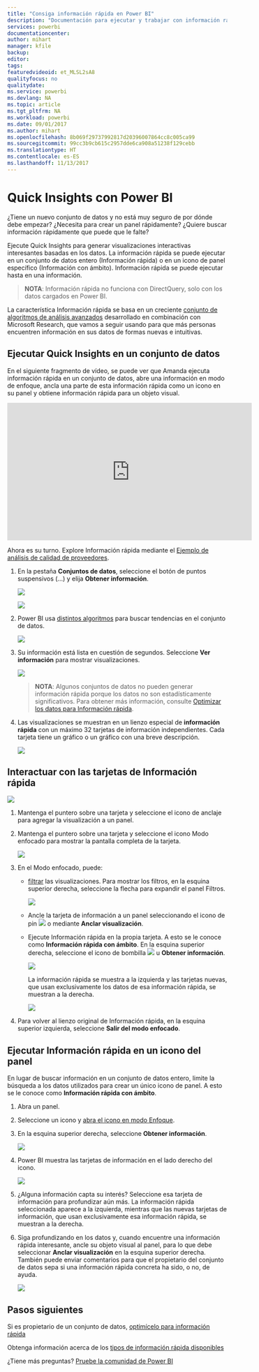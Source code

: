 ```yaml
---
title: "Consiga información rápida en Power BI"
description: "Documentación para ejecutar y trabajar con información rápida con el servicio Power BI."
services: powerbi
documentationcenter: 
author: mihart
manager: kfile
backup: 
editor: 
tags: 
featuredvideoid: et_MLSL2sA8
qualityfocus: no
qualitydate: 
ms.service: powerbi
ms.devlang: NA
ms.topic: article
ms.tgt_pltfrm: NA
ms.workload: powerbi
ms.date: 09/01/2017
ms.author: mihart
ms.openlocfilehash: 8b069f29737992817d20396007864cc8c005ca99
ms.sourcegitcommit: 99cc3b9cb615c2957dde6ca908a51238f129cebb
ms.translationtype: HT
ms.contentlocale: es-ES
ms.lasthandoff: 11/13/2017
---
```

# <a name="quick-insights-with-power-bi"></a>Quick Insights con Power BI
¿Tiene un nuevo conjunto de datos y no está muy seguro de por dónde debe empezar?  ¿Necesita para crear un panel rápidamente?  ¿Quiere buscar información rápidamente que puede que le falte?

Ejecute Quick Insights para generar visualizaciones interactivas interesantes basadas en los datos. La información rápida se puede ejecutar en un conjunto de datos entero (Información rápida) o en un icono de panel específico (Información con ámbito). Información rápida se puede ejecutar hasta en una información.

> **NOTA**: Información rápida no funciona con DirectQuery, solo con los datos cargados en Power BI.
> 
> 

La característica Información rápida se basa en un creciente [conjunto de algoritmos de análisis avanzados](service-insight-types.md) desarrollado en combinación con Microsoft Research, que vamos a seguir usando para que más personas encuentren información en sus datos de formas nuevas e intuitivas.

## <a name="run-quick-insights-on-a-dataset"></a>Ejecutar Quick Insights en un conjunto de datos
En el siguiente fragmento de vídeo, se puede ver que Amanda ejecuta información rápida en un conjunto de datos, abre una información en modo de enfoque, ancla una parte de esta información rápida como un icono en su panel y obtiene información rápida para un objeto visual.

<iframe width="560" height="315" src="https://www.youtube.com/embed/et_MLSL2sA8" frameborder="0" allowfullscreen></iframe>


Ahora es su turno. Explore Información rápida mediante el [Ejemplo de análisis de calidad de proveedores](sample-supplier-quality.md).

1. En la pestaña **Conjuntos de datos**, seleccione el botón de puntos suspensivos (...) y elija **Obtener información**.
   
    ![](media/service-insights/power-bi-ellipses.png)
   
    ![](media/service-insights/power-bi-tab.png)
2. Power BI usa [distintos algoritmos](service-insight-types.md) para buscar tendencias en el conjunto de datos.
   
    ![](media/service-insights/pbi_autoinsightssearching.png)
3. Su información está lista en cuestión de segundos.  Seleccione **Ver información** para mostrar visualizaciones.
   
    ![](media/service-insights/pbi_autoinsightsuccess.png)
   
   > **NOTA**: Algunos conjuntos de datos no pueden generar información rápida porque los datos no son estadísticamente significativos.  Para obtener más información, consulte [Optimizar los datos para Información rápida](service-insights-optimize.md).
   > 
   > 
4. Las visualizaciones se muestran en un lienzo especial de **información rápida** con un máximo 32 tarjetas de información independientes. Cada tarjeta tiene un gráfico o un gráfico con una breve descripción.
   
    ![](media/service-insights/power-bi-insights.png)

## <a name="interact-with-the-quick-insight-cards"></a>Interactuar con las tarjetas de Información rápida
  ![](media/service-insights/pbi_hover.png)

1. Mantenga el puntero sobre una tarjeta y seleccione el icono de anclaje para agregar la visualización a un panel.
2. Mantenga el puntero sobre una tarjeta y seleccione el icono Modo enfocado para mostrar la pantalla completa de la tarjeta.
   
    ![](media/service-insights/power-bi-insight-focus.png)
3. En el Modo enfocado, puede:
   
   * [filtrar](service-interact-with-a-report-in-reading-view.md) las visualizaciones.  Para mostrar los filtros, en la esquina superior derecha, seleccione la flecha para expandir el panel Filtros.
     
        ![](media/service-insights/power-bi-insights-filter-new.png)
   * Ancle la tarjeta de información a un panel seleccionando el icono de pin ![](media/service-insights/power-bi-pin-icon.png) o mediante **Anclar visualización**.
   * Ejecute Información rápida en la propia tarjeta. A esto se le conoce como **Información rápida con ámbito**. En la esquina superior derecha, seleccione el icono de bombilla ![](media/service-insights/power-bi-bulb-icon.png) u **Obtener información**.
     
       ![](media/service-insights/pbi-autoinsights-tile.png)
     
     La información rápida se muestra a la izquierda y las tarjetas nuevas, que usan exclusivamente los datos de esa información rápida, se muestran a la derecha.
     
       ![](media/service-insights/power-bi-insights-on-insights-new.png)
4. Para volver al lienzo original de Información rápida, en la esquina superior izquierda, seleccione **Salir del modo enfocado**.

## <a name="run-quick-insights-on-a-dashboard-tile"></a>Ejecutar Información rápida en un icono del panel
En lugar de buscar información en un conjunto de datos entero, limite la búsqueda a los datos utilizados para crear un único icono de panel. A esto se le conoce como **Información rápida con ámbito**.

1. Abra un panel.
2. Seleccione un icono y [abra el icono en modo Enfoque](service-focus-mode.md).
3. En la esquina superior derecha, seleccione **Obtener información**.
   
    ![](media/service-insights/pbi-autoinsights-tile.png)
4. Power BI muestra las tarjetas de información en el lado derecho del icono.
   
    ![](media/service-insights/pbi-insights-tile.png)
5. ¿Alguna información capta su interés? Seleccione esa tarjeta de información para profundizar aún más. La información rápida seleccionada aparece a la izquierda, mientras que las nuevas tarjetas de información, que usan exclusivamente esa información rápida, se muestran a la derecha.
6. Siga profundizando en los datos y, cuando encuentre una información rápida interesante, ancle su objeto visual al panel, para lo que debe seleccionar **Anclar visualización** en la esquina superior derecha. También puede enviar comentarios para que el propietario del conjunto de datos sepa si una información rápida concreta ha sido, o no, de ayuda.
   
    ![](media/service-insights/useful.png)

## <a name="next-steps"></a>Pasos siguientes
Si es propietario de un conjunto de datos, [optimícelo para información rápida](service-insights-optimize.md)

Obtenga información acerca de los [tipos de información rápida disponibles](service-insight-types.md)

¿Tiene más preguntas? [Pruebe la comunidad de Power BI](http://community.powerbi.com/)

